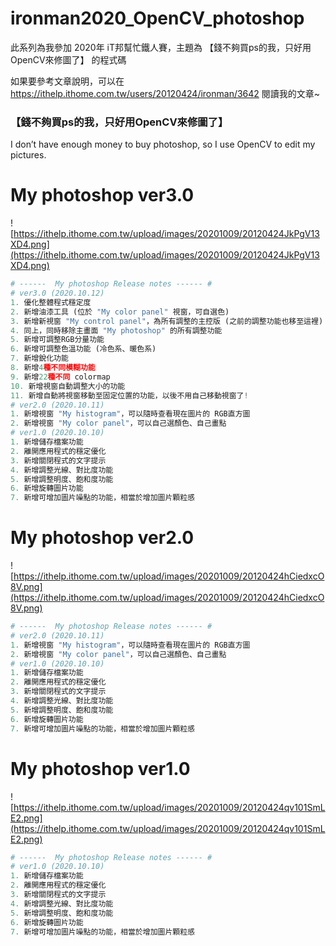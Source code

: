 # ironman2020_OpenCV_photoshop

此系列為我參加 2020年 iT邦幫忙鐵人賽，主題為 【錢不夠買ps的我，只好用OpenCV來修圖了】 的程式碼 



如果要參考文章說明，可以在 https://ithelp.ithome.com.tw/users/20120424/ironman/3642 閱讀我的文章~

### 【錢不夠買ps的我，只好用OpenCV來修圖了】 

I don’t have enough money to buy photoshop, so I use OpenCV to edit my pictures.


# My photoshop ver3.0 
![https://ithelp.ithome.com.tw/upload/images/20201009/20120424JkPgV13XD4.png](https://ithelp.ithome.com.tw/upload/images/20201009/20120424JkPgV13XD4.png)

```python
# ------  My photoshop Release notes ------ #
# ver3.0 (2020.10.12)
1. 優化整體程式穩定度
2. 新增油漆工具 (位於 "My color panel" 視窗，可自選色)
3. 新增新視窗 "My control panel"，為所有調整的主控版 (之前的調整功能也移至這裡)
4. 同上，同時移除主畫面 "My photoshop" 的所有調整功能
5. 新增可調整RGB分量功能
6. 新增可調整色溫功能 (冷色系、暖色系)
7. 新增銳化功能
8. 新增4種不同模糊功能
9. 新增22種不同 colormap
10. 新增視窗自動調整大小的功能
11. 新增自動將視窗移動至固定位置的功能，以後不用自己移動視窗了!
# ver2.0 (2020.10.11)
1. 新增視窗 "My histogram"，可以隨時查看現在圖片的 RGB直方圖
2. 新增視窗 "My color panel"，可以自己選顏色、自己畫點
# ver1.0 (2020.10.10)
1. 新增儲存檔案功能
2. 離開應用程式的穩定優化
3. 新增關閉程式的文字提示
4. 新增調整光線、對比度功能
5. 新增調整明度、飽和度功能
6. 新增旋轉圖片功能
7. 新增可增加圖片噪點的功能，相當於增加圖片顆粒感
```

# My photoshop ver2.0 

![https://ithelp.ithome.com.tw/upload/images/20201009/20120424hCiedxcO8V.png](https://ithelp.ithome.com.tw/upload/images/20201009/20120424hCiedxcO8V.png)

```python
# ------  My photoshop Release notes ------ #
# ver2.0 (2020.10.11)
1. 新增視窗 "My histogram"，可以隨時查看現在圖片的 RGB直方圖
2. 新增視窗 "My color panel"，可以自己選顏色、自己畫點
# ver1.0 (2020.10.10)
1. 新增儲存檔案功能
2. 離開應用程式的穩定優化
3. 新增關閉程式的文字提示
4. 新增調整光線、對比度功能
5. 新增調整明度、飽和度功能
6. 新增旋轉圖片功能
7. 新增可增加圖片噪點的功能，相當於增加圖片顆粒感
```

# My photoshop ver1.0 

![https://ithelp.ithome.com.tw/upload/images/20201009/20120424qv101SmLE2.png](https://ithelp.ithome.com.tw/upload/images/20201009/20120424qv101SmLE2.png)

```python
# ------  My photoshop Release notes ------ #
# ver1.0 (2020.10.10)
1. 新增儲存檔案功能
2. 離開應用程式的穩定優化
3. 新增關閉程式的文字提示
4. 新增調整光線、對比度功能
5. 新增調整明度、飽和度功能
6. 新增旋轉圖片功能
7. 新增可增加圖片噪點的功能，相當於增加圖片顆粒感
```
